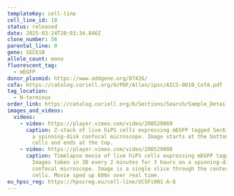 ```yaml
---
templateKey: cell-line
cell_line_id: 10
status: released
date: 2025-03-24T20:03:34.846Z
clone_number: 56
parental_line: 0
gene: SEC61B
allele_count: mono
fluorescent_tag:
  - mEGFP
donor_plasmid: https://www.addgene.org/87426/
cofa: https://catalog.coriell.org/0/PDF/Allen/ipsc/AICS-0010_CofA.pdf
tag_location:
  - N-terminus
order_link: https://catalog.coriell.org/0/Sections/Search/Sample_Detail.aspx?Ref=AICS-0010&Product=iPSC
images_and_videos:
  videos:
    - video: https://player.vimeo.com/video/208529069
      caption: Z-stack of live hiPS cells expressing mEGFP tagged Sec61-beta imaged on
        a spinning-disk confocal microscope. Image starts at the bottom of the
        cells and ends at the top.
    - video: https://player.vimeo.com/video/208529088
      caption: Timelapse movie of live hiPS cells expressing mEGFP tagged Sec61-beta.
        Images taken in 3D every 2 minutes for 3 hours on a spinning-disk
        confocal microscope. Image is a single slice through the center of the
        cells. Movie sped up 600x over real time.
eu_hpsc_reg: https://hpscreg.eu/cell-line/UCSFi001-A-8
---
```

